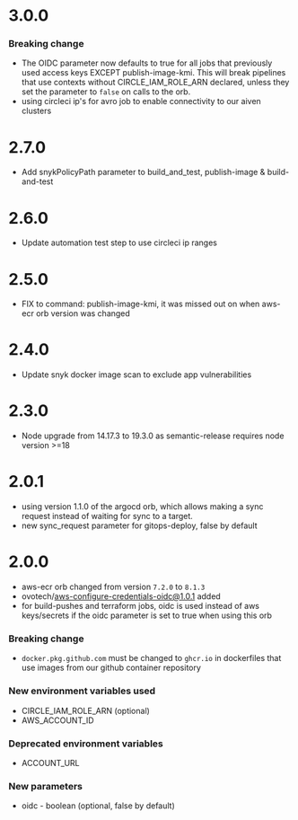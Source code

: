 # 3.0.0
### Breaking change
* The OIDC parameter now defaults to true for all jobs that previously used access keys EXCEPT publish-image-kmi. This will break pipelines that use contexts without CIRCLE_IAM_ROLE_ARN declared, unless they set the parameter to `false` on calls to the orb.
* using circleci ip's for avro job to enable connectivity to our aiven clusters

# 2.7.0
* Add snykPolicyPath parameter to build_and_test, publish-image & build-and-test

# 2.6.0
* Update automation test step to use circleci ip ranges

# 2.5.0
* FIX to command: publish-image-kmi, it was missed out on when aws-ecr orb version was changed

# 2.4.0
* Update snyk docker image scan to exclude app vulnerabilities

# 2.3.0
* Node upgrade from 14.17.3 to 19.3.0 as semantic-release requires node version >=18

# 2.0.1
* using version 1.1.0 of the argocd orb, which allows making a sync request instead of waiting for sync to a target.
* new sync_request parameter for gitops-deploy, false by default

# 2.0.0

* aws-ecr orb changed from version `7.2.0` to `8.1.3`
* ovotech/aws-configure-credentials-oidc@1.0.1 added
* for build-pushes and terraform jobs, oidc is used instead of aws keys/secrets if the oidc parameter is set to true when using this orb

### Breaking change
* `docker.pkg.github.com` must be changed to `ghcr.io` in dockerfiles that use images from our github container repository

### New environment variables used
* CIRCLE_IAM_ROLE_ARN (optional)
* AWS_ACCOUNT_ID

### Deprecated environment variables
* ACCOUNT_URL

### New parameters
* oidc - boolean (optional, false by default)
